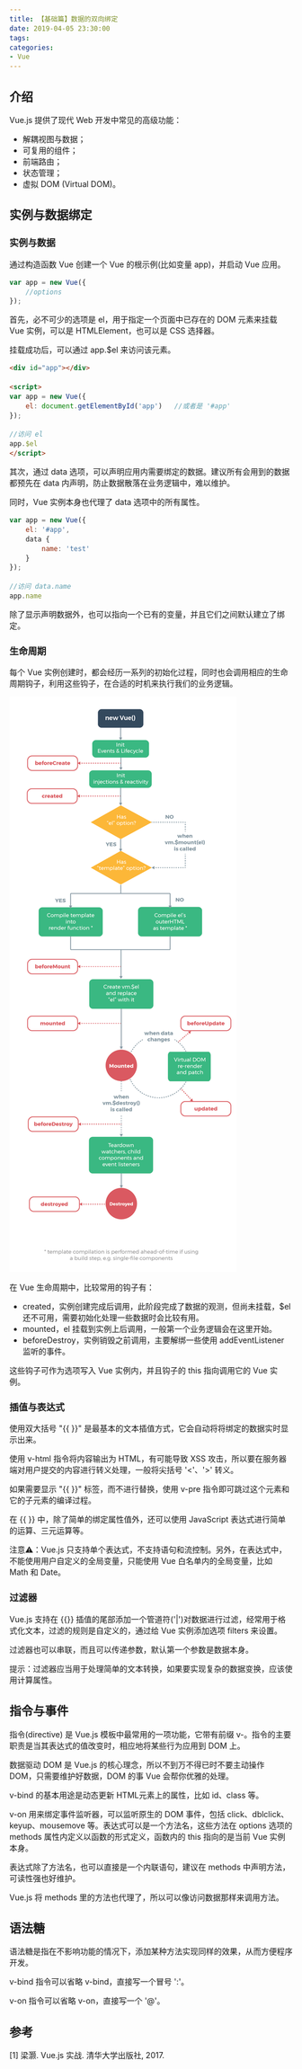 ```yaml
---
title: 【基础篇】数据的双向绑定
date: 2019-04-05 23:30:00
tags:
categories:
- Vue
---
```


## 介绍
Vue.js 提供了现代 Web 开发中常见的高级功能：
- 解耦视图与数据；
- 可复用的组件；
- 前端路由；
- 状态管理；
- 虚拟 DOM (Virtual DOM)。

## 实例与数据绑定
### 实例与数据
通过构造函数 Vue 创建一个 Vue 的根示例(比如变量 app)，并启动 Vue 应用。
```javascript
var app = new Vue({
    //options
});
```

首先，必不可少的选项是 el，用于指定一个页面中已存在的 DOM 元素来挂载 Vue 实例，可以是 HTMLElement，也可以是 CSS 选择器。

挂载成功后，可以通过 app.$el 来访问该元素。

```html
<div id="app"></div>

<script>
var app = new Vue({
    el: document.getElementById('app')   //或者是 '#app'
});

//访问 el
app.$el
</script>
```

其次，通过 data 选项，可以声明应用内需要绑定的数据。建议所有会用到的数据都预先在 data 内声明，防止数据散落在业务逻辑中，难以维护。

同时，Vue 实例本身也代理了 data 选项中的所有属性。
```javascript
var app = new Vue({
    el: '#app',
    data {
        name: 'test'
    }
});

//访问 data.name
app.name
```

除了显示声明数据外，也可以指向一个已有的变量，并且它们之间默认建立了绑定。

### 生命周期
每个 Vue 实例创建时，都会经历一系列的初始化过程，同时也会调用相应的生命周期钩子，利用这些钩子，在合适的时机来执行我们的业务逻辑。

![vue-lifecycle](https://github.com/wyhcool/notes/blob/master/JavaScript/Vue2/01-vue-lifecycle.png)

在 Vue 生命周期中，比较常用的钩子有：
- created，实例创建完成后调用，此阶段完成了数据的观测，但尚未挂载，$el 还不可用，需要初始化处理一些数据时会比较有用。
- mounted，el 挂载到实例上后调用，一般第一个业务逻辑会在这里开始。
- beforeDestroy，实例销毁之前调用，主要解绑一些使用 addEventListener 监听的事件。

这些钩子可作为选项写入 Vue 实例内，并且钩子的 this 指向调用它的 Vue 实例。

### 插值与表达式
使用双大括号 "{{ }}" 是最基本的文本插值方式，它会自动将将绑定的数据实时显示出来。

使用 v-html 指令将内容输出为 HTML，有可能导致 XSS 攻击，所以要在服务器端对用户提交的内容进行转义处理，一般将尖括号 '<'、'>' 转义。

如果需要显示 "{{ }}" 标签，而不进行替换，使用 v-pre 指令即可跳过这个元素和它的子元素的编译过程。

在 {{ }} 中，除了简单的绑定属性值外，还可以使用 JavaScript 表达式进行简单的运算、三元运算等。

注意⚠️：Vue.js 只支持单个表达式，不支持语句和流控制。另外，在表达式中，不能使用用户自定义的全局变量，只能使用 Vue 白名单内的全局变量，比如 Math 和 Date。

### 过滤器
Vue.js 支持在 {{}} 插值的尾部添加一个管道符('|')对数据进行过滤，经常用于格式化文本，过滤的规则是自定义的，通过给 Vue 实例添加选项 filters 来设置。

过滤器也可以串联，而且可以传递参数，默认第一个参数是数据本身。

提示：过滤器应当用于处理简单的文本转换，如果要实现复杂的数据变换，应该使用计算属性。


## 指令与事件
指令(directive) 是 Vue.js 模板中最常用的一项功能，它带有前缀 v-。指令的主要职责是当其表达式的值改变时，相应地将某些行为应用到 DOM 上。

数据驱动 DOM 是 Vue.js 的核心理念，所以不到万不得已时不要主动操作 DOM，只需要维护好数据，DOM 的事 Vue 会帮你优雅的处理。

v-bind 的基本用途是动态更新 HTML元素上的属性，比如 id、class 等。

v-on 用来绑定事件监听器，可以监听原生的 DOM 事件，包括 click、dblclick、keyup、mousemove 等。表达式可以是一个方法名，这些方法在 options 选项的 methods 属性内定义以函数的形式定义，函数内的 this 指向的是当前 Vue 实例本身。

表达式除了方法名，也可以直接是一个内联语句，建议在 methods 中声明方法，可读性强也好维护。

Vue.js 将 methods 里的方法也代理了，所以可以像访问数据那样来调用方法。

## 语法糖
语法糖是指在不影响功能的情况下，添加某种方法实现同样的效果，从而方便程序开发。

v-bind 指令可以省略 v-bind，直接写一个冒号 ':'。

v-on 指令可以省略 v-on，直接写一个 '@'。


## 参考
[1] 梁灏. Vue.js 实战. 清华大学出版社, 2017.